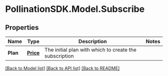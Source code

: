 
# PollinationSDK.Model.Subscribe

## Properties

Name | Type | Description | Notes
------------ | ------------- | ------------- | -------------
**Plan** | [**Price**](Price.md) | The initial plan with which to create the subscription | 

[[Back to Model list]](../README.md#documentation-for-models)
[[Back to API list]](../README.md#documentation-for-api-endpoints)
[[Back to README]](../README.md)

